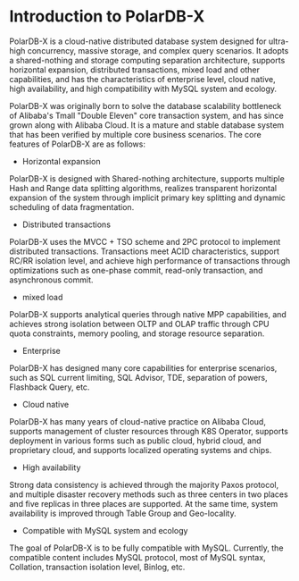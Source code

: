 # Introduction to PolarDB-X

PolarDB-X is a cloud-native distributed database system designed for ultra-high concurrency, massive storage, and complex query scenarios. It adopts a shared-nothing and storage computing separation architecture, supports horizontal expansion, distributed transactions, mixed load and other capabilities, and has the characteristics of enterprise level, cloud native, high availability, and high compatibility with MySQL system and ecology.

PolarDB-X was originally born to solve the database scalability bottleneck of Alibaba's Tmall "Double Eleven" core transaction system, and has since grown along with Alibaba Cloud. It is a mature and stable database system that has been verified by multiple core business scenarios.
The core features of PolarDB-X are as follows:

- Horizontal expansion

PolarDB-X is designed with Shared-nothing architecture, supports multiple Hash and Range data splitting algorithms, realizes transparent horizontal expansion of the system through implicit primary key splitting and dynamic scheduling of data fragmentation.


- Distributed transactions

PolarDB-X uses the MVCC + TSO scheme and 2PC protocol to implement distributed transactions. Transactions meet ACID characteristics, support RC/RR isolation level, and achieve high performance of transactions through optimizations such as one-phase commit, read-only transaction, and asynchronous commit.


- mixed load

PolarDB-X supports analytical queries through native MPP capabilities, and achieves strong isolation between OLTP and OLAP traffic through CPU quota constraints, memory pooling, and storage resource separation.


- Enterprise

PolarDB-X has designed many core capabilities for enterprise scenarios, such as SQL current limiting, SQL Advisor, TDE, separation of powers, Flashback Query, etc.


- Cloud native

PolarDB-X has many years of cloud-native practice on Alibaba Cloud, supports management of cluster resources through K8S Operator, supports deployment in various forms such as public cloud, hybrid cloud, and proprietary cloud, and supports localized operating systems and chips.


- High availability

Strong data consistency is achieved through the majority Paxos protocol, and multiple disaster recovery methods such as three centers in two places and five replicas in three places are supported. At the same time, system availability is improved through Table Group and Geo-locality.


- Compatible with MySQL system and ecology

The goal of PolarDB-X is to be fully compatible with MySQL. Currently, the compatible content includes MySQL protocol, most of MySQL syntax, Collation, transaction isolation level, Binlog, etc.
